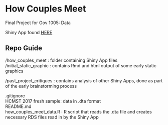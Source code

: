 # How Couples Meet

Final Project for Gov 1005: Data

Shiny App found [HERE](https://shivi-a.shinyapps.io/how_couples_meet/)

Repo Guide
------
/how_couples_meet : folder containing Shiny App files  
/initial_static_graphic : contains Rmd and html output of some early static graphics  
 
/past_project_critiques : contains analysis of other Shiny Apps, done as part of the early brainstorming process   
  
.gitignore  
HCMST 2017 fresh sample: data in .dta format  
README.md  
how_couples_meet_data.R : R script that reads the .dta file and creates necessary RDS files read in by the Shiny App  


